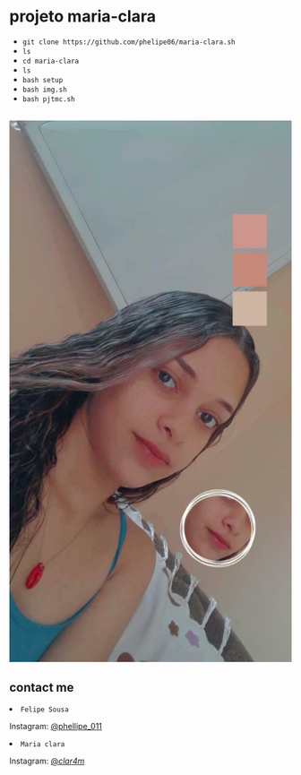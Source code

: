 # projeto maria-clara 

<ul>
<li><code>git clone https://github.com/phelipe06/maria-clara.sh</code></li>
<li><code>ls</code></li>
<li><code>cd maria-clara</code></li>
<li><code>ls</code></li>
<li><code>bash setup</code></li>
<li><code>bash img.sh</code></li>
<li><code>bash pjtmc.sh</code></li>
</ul>
<br/>
<img src="https://github.com/phelipe06/maria-clara.sh/blob/main/IMG_20201205_154439_002.jpg" />

## contact me

<li><code>Felipe Sousa</code></li>

Instagram: [@phellipe_011](https://instagram.com/phellipe_011)

<li><code>Maria clara</code></li>

Instagram: [@_clar4m_](https://instagram.com/_clar4m_)
